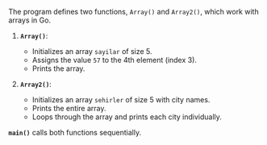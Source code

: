 The program defines two functions, `Array()` and `Array2()`, which work with arrays in Go.

1. **`Array()`**:
   - Initializes an array `sayilar` of size 5.
   - Assigns the value `57` to the 4th element (index 3).
   - Prints the array.

2. **`Array2()`**:
   - Initializes an array `sehirler` of size 5 with city names.
   - Prints the entire array.
   - Loops through the array and prints each city individually.

**`main()`** calls both functions sequentially.